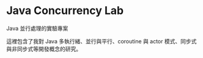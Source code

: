 # Java Concurrency Lab

Java 並行處理的實驗專案

這裡包含了我對 Java 多執行緒、並行與平行、coroutine 與 actor 模式、同步式與非同步式等開發概念的研究。
